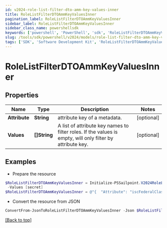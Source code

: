 ```yaml
---
id: v2024-role-list-filter-dto-amm-key-values-inner
title: RoleListFilterDTOAmmKeyValuesInner
pagination_label: RoleListFilterDTOAmmKeyValuesInner
sidebar_label: RoleListFilterDTOAmmKeyValuesInner
sidebar_class_name: powershellsdk
keywords: ['powershell', 'PowerShell', 'sdk', 'RoleListFilterDTOAmmKeyValuesInner', 'V2024RoleListFilterDTOAmmKeyValuesInner'] 
slug: /tools/sdk/powershell/v2024/models/role-list-filter-dto-amm-key-values-inner
tags: ['SDK', 'Software Development Kit', 'RoleListFilterDTOAmmKeyValuesInner', 'V2024RoleListFilterDTOAmmKeyValuesInner']
---
```



# RoleListFilterDTOAmmKeyValuesInner

## Properties

Name | Type | Description | Notes
------------ | ------------- | ------------- | -------------
**Attribute** | **String** | attribute key of a metadata. | [optional] 
**Values** | **[]String** | A list of attribute key names to filter roles. If the values is empty, will only filter by attribute key. | [optional] 

## Examples

- Prepare the resource
```powershell
$RoleListFilterDTOAmmKeyValuesInner = Initialize-PSSailpoint.V2024RoleListFilterDTOAmmKeyValuesInner  -Attribute iscFederalClassifications `
 -Values [secret]
$RoleListFilterDTOAmmKeyValuesInner = @"{  "Attribute": "iscFederalClassifications", "Values": ["secret"] }"@
```

- Convert the resource from JSON
```powershell
ConvertFrom-JsonToRoleListFilterDTOAmmKeyValuesInner -Json $RoleListFilterDTOAmmKeyValuesInner
```


[[Back to top]](#) 

